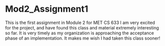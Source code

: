 # Mod2_Assignment1
This is the first assignment in Module 2 for MET CS 633
I am very excited for the project, and have found this class and material extremely interesting so far.
It is very timely as my organization is approaching the acceptance phase of an implementation. 
It makes me wish I had taken this class sooner!
